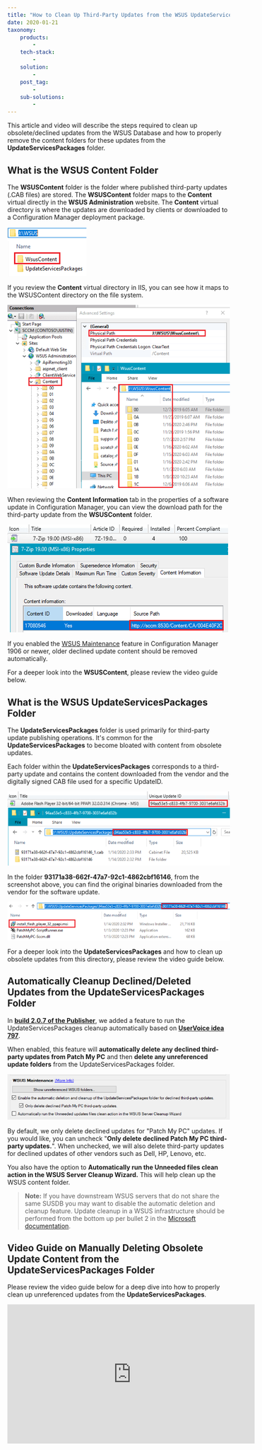 ```yaml
---
title: "How to Clean Up Third-Party Updates from the WSUS UpdateServicesPackages Folder"
date: 2020-01-21
taxonomy:
    products:
        - 
    tech-stack:
        - 
    solution:
        - 
    post_tag:
        - 
    sub-solutions:
        - 
---
```


This article and video will describe the steps required to clean up obsolete/declined updates from the WSUS Database and how to properly remove the content folders for these updates from the **UpdateServicesPackages** folder.

## What is the WSUS Content Folder

The **WSUSContent** folder is the folder where published third-party updates (.CAB files) are stored. The **WSUSContent** folder maps to the **Content** virtual directly in the **WSUS Administration** website. The **Content** virtual directory is where the updates are downloaded by clients or downloaded to a Configuration Manager deployment package.

![WSUSContent Directory](/_images/WSUSContent-Folder.png "WSUSContent Directory")

If you review the **Content** virtual directory in IIS, you can see how it maps to the WSUSContent directory on the file system.

![](/_images/WSUS-WSUSContent-IIS-Virtual-Directory.png)

When reviewing the **Content Information** tab in the properties of a software update in Configuration Manager, you can view the download path for the third-party update from the **WSUSContent** folder.

![](/_images/Update-WSUSContent-Download-Location-From-WSUS.png)

If you enabled the [WSUS Maintenance](https://docs.microsoft.com/en-us/configmgr/sum/deploy-use/software-updates-maintenance#wsus-cleanup-starting-in-version-1906) feature in Configuration Manager 1906 or newer, older declined update content should be removed automatically.

For a deeper look into the **WSUSContent**, please review the video guide below.

## What is the WSUS UpdateServicesPackages Folder

The **UpdateServicesPackages** folder is used primarily for third-party update publishing operations. It's common for the **UpdateServicesPackages** to become bloated with content from obsolete updates.

Each folder within the **UpdateServicesPackages** corresponds to a third-party update and contains the content downloaded from the vendor and the digitally signed CAB file used for a specific UpdateID.

![](/_images/WSUS-UpdateServicesPackages-UpdateID-Folder.png)

In the folder **93171a38-662f-47a7-92c1-4862cbf16146**, from the screenshot above, you can find the original binaries downloaded from the vendor for the software update.

![](/_images/Downloaded-Third-Party-Update-Content.png)

For a deeper look into the **UpdateServicesPackages** and how to clean up obsolete updates from this directory, please review the video guide below.

## Automatically Cleanup Declined/Deleted Updates from the UpdateServicesPackages Folder

In **[build 2.0.7 of the Publisher](https://patchmypc.com/clean-up-third-party-updates-from-the-wsus-updateservicespackages-folder)**, we added a feature to run the UpdateServicesPackages cleanup automatically based on **[UserVoice idea 797](https://ideas.patchmypc.com/ideas/PATCHMYPC-I-797)**.

When enabled, this feature will **automatically delete any declined third-party updates from Patch My PC** and then **delete any unreferenced update folders** from the UpdateServicesPackages folder.

![](/_images/wsus-options-1.png)

By default, we only delete declined updates for "Patch My PC" updates. If you would like, you can uncheck "**Only delete declined Patch My PC third-party updates.**". When unchecked, we will also delete third-party updates for declined updates of other vendors such as Dell, HP, Lenovo, etc.

You also have the option to **Automatically run the Unneeded files clean action in the WSUS Server Cleanup Wizard.** This will help clean up the WSUS content folder.

> **Note:** If you have downstream WSUS servers that do not share the same SUSDB you may want to disable the automatic deletion and cleanup feature. Update cleanup in a WSUS infrastructure should be performed from the bottom up per bullet 2 in the [Microsoft documentation](https://learn.microsoft.com/en-us/troubleshoot/mem/configmgr/update-management/wsus-maintenance-guide#important-considerations).

## Video Guide on Manually Deleting Obsolete Update Content from the UpdateServicesPackages Folder

Please review the video guide below for a deep dive into how to properly clean up unreferenced updates from the **UpdateServicesPackages**.

<iframe src="https://www.youtube.com/embed/S3kHKNDShyE" width="560" height="315" frameborder="0" allowfullscreen="allowfullscreen" data-cookieconsent="ignore"></iframe>